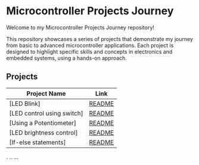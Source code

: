 # Microcontroller Projects Journey

Welcome to my Microcontroller Projects Journey repository!

This repository showcases a series of projects that demonstrate my journey from basic to advanced microcontroller applications. 
Each project is designed to highlight specific skills and concepts in electronics and embedded systems, using a hands-on approach.


## Projects

|         Project Name        |                         Link                    |
|-----------------------------|-------------------------------------------------|
| [LED Blink]                 | [README](./LED_Blink/README.md)                 |
| [LED control using switch]  | [README](./LED_control_using_switch/README.md)  |
| [Using a Potentiometer]     | [README](./Using_a_Potentiometer/README.md)     |
| [LED brightness control]    | [README](./LED_brightness_control/README.md)    |
| [If-else statements]        | [README](./If-else_statements/README.md)        |

.
..
...
